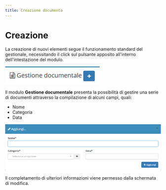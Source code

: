 ```yaml
---
title: Creazione documento
---
```


# Creazione

La creazione di nuovi elementi segue il funzionamento standard del gestionale, necessitando il click sul pulsante apposito all'interno dell'intestazione del modulo.

![Screenshot creazione gestione documentale](../../.gitbook/assets/aggiungeregestionedocumentale.PNG)

Il modulo **Gestione documentale** presenta la possibilità di gestire una serie di documenti attraverso la compilazione di alcuni campi, quali:

* Nome
* Categoria
* Data

![Screenshot creazione gestione documentale](../../.gitbook/assets/gestionedocumentalecampi.PNG)

Il completamento di ulteriori informazioni viene permesso dalla schermata di modifica.

